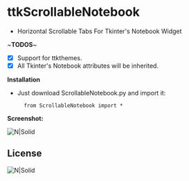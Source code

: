 # ttkScrollableNotebook
- Horizontal Scrollable Tabs For Tkinter's Notebook Widget

~**TODOS**~
- [x] Support for ttkthemes.
- [x] All Tkinter's Notebook attributes will be inherited.

**Installation**
- Just download ScrollableNotebook.py and import it:

        from ScrollableNotebook import *

**Screenshot:**

![N|Solid](https://github.com/muhammeteminturgut/ttkScrollableNotebook/blob/master/Demonstration.gif?raw=true?raw=true)

License
----
![N|Solid](https://www.gnu.org/graphics/gplv3-127x51.png)
